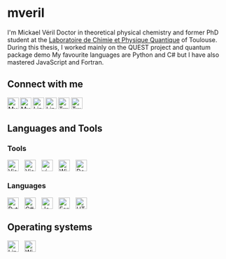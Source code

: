 # mveril
I'm Mickael Véril Doctor in theoretical physical chemistry and former PhD student at the [Laboratoire de Chimie et Physique Quantique](https://www.lcpq.ups-tlse.fr/) of Toulouse. During this thesis, I worked mainly on the QUEST project and quantum package demo
My favourite languages are Python and C# but I have also mastered JavaScript and Fortran.

## Connect with me
<!-- Website-->
[<img align="left" width="26px" src="https://raw.githubusercontent.com/Rush/Font-Awesome-SVG-PNG/master/black/svg/link.svg" alt='My website' title='My website' />](https://mveril.github.io#gh-light-mode-only)
[<img align="left" width="26px" src="https://raw.githubusercontent.com/Rush/Font-Awesome-SVG-PNG/master/white/svg/link.svg" alt='My website' title='My website' />](https://mveril.github.io#gh-dark-mode-only)
<!--LinkedIn-->
[<img align="left" width="26px" src="https://raw.githubusercontent.com/Rush/Font-Awesome-SVG-PNG/master/black/svg/linkedin.svg" alt='LinkedIn' title='LinkedIn' />](https://www.linkedin.com/in/micka%C3%ABl-v%C3%A9ril-698609ab/#gh-light-mode-only)
[<img align="left" width="26px" src="https://raw.githubusercontent.com/Rush/Font-Awesome-SVG-PNG/master/white/svg/linkedin.svg" alt='LinkedIn' title='LinkedIn' />](https://www.linkedin.com/in/micka%C3%ABl-v%C3%A9ril-698609ab/#gh-dark-mode-only)

<!--Twitter-->
[<img width="26px" src="https://raw.githubusercontent.com/Rush/Font-Awesome-SVG-PNG/master/black/svg/twitter.svg" alt='Twitter' title='Twitter' />](https://www.twitter.com/MikaVeril/#gh-light-mode-only)
[<img width="26px" src="https://raw.githubusercontent.com/Rush/Font-Awesome-SVG-PNG/master/white/svg/twitter.svg" alt='Twitter' title='Twitter' />](https://www.twitter.com/MikaVeril/#gh-dark-mode-only)

## Languages and Tools

### Tools

[<img align="left" alt="Visual Studio Code" width="26px" src="https://cdn.jsdelivr.net/gh/devicons/devicon/icons/vscode/vscode-original.svg" style="padding-right:10px;" title="Visual Studio" />](https://code.visualstudio.com/)
[<img align="left" alt="Visual Studio Code" width="26px" src="https://cdn.jsdelivr.net/gh/devicons/devicon/icons/visualstudio/visualstudio-plain.svg" style="padding-right:10px;" title="Visual Studio" />](https://visualstudio.microsoft.com)
[<img align="left" alt="vim" width="26px" src="https://cdn.jsdelivr.net/gh/devicons/devicon/icons/vim/vim-original.svg" style="padding-right:10px;" title="vim" />](https://www.vim.org)
[<img align="left" alt="Windows Terminal" width="26px" src="https://cdn.jsdelivr.net/gh/microsoft/terminal/res/terminal/Terminal.svg" style="padding-right:10px;" title="Windows Terminal" />](https://aka.ms/terminal)
[<img alt="Docker" width="26px" src="https://cdn.jsdelivr.net/gh/devicons/devicon/icons/docker/docker-original.svg" style="padding-right:10px;" title="Docker" />](https://docker.com)

### Languages

[<img align="left" alt="Python" width="26px" src="https://cdn.jsdelivr.net/gh/devicons/devicon/icons/python/python-original.svg" style="padding-right:10px;" title="Python"/>](https://python.org)
[<img align="left" alt="C#" width="26px" src="https://cdn.jsdelivr.net/gh/devicons/devicon/icons/csharp/csharp-original.svg" style="padding-right:10px;" title="C#" />](https://docs.microsoft.com/dotnet/csharp/)
[<img align="left" alt="JavaScript" width="26px" src="https://cdn.jsdelivr.net/gh/devicons/devicon/icons/javascript/javascript-original.svg" style="padding-right:10px;" title="JavaScript" />](https://developer.mozilla.org/docs/Web/JavaScript)
[<img alt="HTML" width="26px" src="https://cdn.jsdelivr.net/gh/devicons/devicon/icons/html5/html5-original.svg" style="padding-right:10px;" title="HTML" />](https://developer.mozilla.org/fr/docs/Web/html5)
[<img align="left"  alt="Fortran" width="26px"
src="https://cdn.jsdelivr.net/gh/fortran-lang/fortran-lang.org/assets/img/fortran-logo.svg" style="padding-right:10px;" title="Fortran"/>](https://fortran-lang.org)

## Operating systems

[<img align="left" alt="Linux" width="26px" src="https://cdn.jsdelivr.net/gh/devicons/devicon/icons/linux/linux-original.svg" style="padding-right:10px;" title="Linux"/>](https://www.linux.org)
[<img align="left" alt="Windows 11" width="26px" src="https://cdn.jsdelivr.net/gh/railwayapp/devicons/static/i/w11.svg" style="padding-right:10px;" title="Windows 11"/>](https://www.microsoft.com/windows/windows-11)



<!--
**mveril/mveril** is a ✨ _special_ ✨ repository because its `README.md` (this file) appears on your GitHub profile.

Here are some ideas to get you started:

- 🔭 I’m currently working on ...
- 🌱 I’m currently learning ...
- 👯 I’m looking to collaborate on ...
- 🤔 I’m looking for help with ...
- 💬 Ask me about ...
- 📫 How to reach me: ...
- 😄 Pronouns: ...
- ⚡ Fun fact: ...
-->
